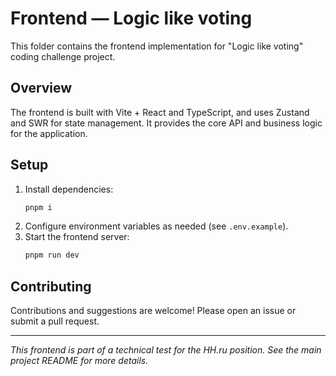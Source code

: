# Frontend — Logic like voting

This folder contains the frontend implementation for "Logic like voting" coding
challenge project.

## Overview

The frontend is built with Vite + React and TypeScript, and uses Zustand and SWR
for state management. It provides the core API and business logic for the
application.

## Setup

1. Install dependencies:
   ```zsh
   pnpm i
   ```
2. Configure environment variables as needed (see `.env.example`).
3. Start the frontend server:
   ```zsh
   pnpm run dev
   ```

## Contributing

Contributions and suggestions are welcome! Please open an issue or submit a pull
request.

---

_This frontend is part of a technical test for the HH.ru position. See the main
project README for more details._
